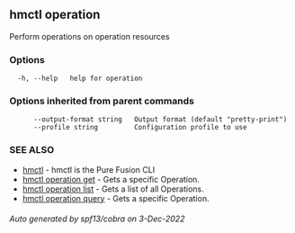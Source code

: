 ## hmctl operation

Perform operations on operation resources

### Options

```
  -h, --help   help for operation
```

### Options inherited from parent commands

```
      --output-format string   Output format (default "pretty-print")
      --profile string         Configuration profile to use
```

### SEE ALSO

* [hmctl](hmctl.md)	 - hmctl is the Pure Fusion CLI
* [hmctl operation get](hmctl_operation_get.md)	 - Gets a specific Operation.
* [hmctl operation list](hmctl_operation_list.md)	 - Gets a list of all Operations.
* [hmctl operation query](hmctl_operation_query.md)	 - Gets a specific Operation.

###### Auto generated by spf13/cobra on 3-Dec-2022
